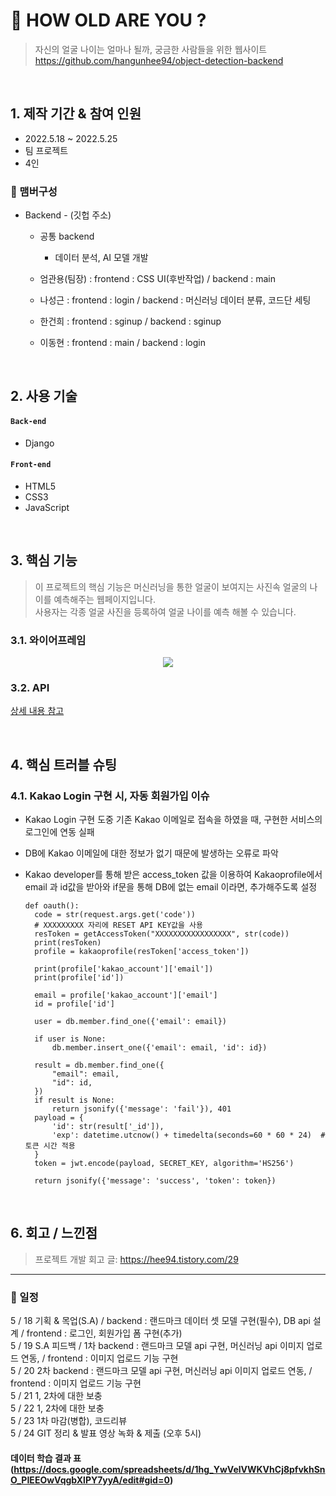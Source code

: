 # :pushpin: HOW OLD ARE YOU ?
>자신의 얼굴 나이는 얼마나 될까, 궁금한 사람들을 위한 웹사이트  
>https://github.com/hangunhee94/object-detection-backend   

</br>

## 1. 제작 기간 & 참여 인원
- 2022.5.18 ~ 2022.5.25  
- 팀 프로젝트
- 4인  

### 🧙 맴버구성
- Backend - (깃헙 주소)
  - 공통 backend
    - 데이터 분석, AI 모델 개발

  - 엄관용(팀장) : frontend : CSS UI(후반작업) / backend : main
  - 나성근 : frontend : login / backend : 머신러닝 데이터 분류, 코드단 세팅
  - 한건희 : frontend : sginup / backend : sginup 
  - 이동현 : frontend : main / backend : login
</br>

## 2. 사용 기술
#### `Back-end`
  - Django

#### `Front-end`
  - HTML5
  - CSS3
  - JavaScript
  
</br>

## 3. 핵심 기능
>이 프로젝트의 핵심 기능은 머신러닝을 통한 얼굴이 보여지는 사진속 얼굴의 나이를 예측해주는 웹페이지입니다.   
>사용자는 각종 얼굴 사진을 등록하여 얼굴 나이를 예측 해볼 수 있습니다.      

### 3.1. 와이어프레임   
<p align='center'>
  <img src="./README/images/wireframe_2.png"/>
</p>


### 3.2. API    
[상세 내용 참고](https://www.notion.so/12-API-6e9db449ac3948b09aea83d5dde330b0)

<br>

## 4. 핵심 트러블 슈팅
### 4.1. Kakao Login 구현 시, 자동 회원가입 이슈

- Kakao Login 구현 도중 기존 Kakao 이메일로 접속을 하였을 때, 구현한 서비스의 로그인에 연동 실패

- DB에 Kakao 이메일에 대한 정보가 없기 때문에 발생하는 오류로 파악

- Kakao developer를 통해 받은 access_token 값을 이용하여 Kakaoprofile에서 email 과 id값을 받아와 
  if문을 통해 DB에 없는 email 이라면, 추가해주도록 설정
  ```
  def oauth():
    code = str(request.args.get('code'))
    # XXXXXXXXX 자리에 RESET API KEY값을 사용
    resToken = getAccessToken("XXXXXXXXXXXXXXXXX", str(code))
    print(resToken)
    profile = kakaoprofile(resToken['access_token'])

    print(profile['kakao_account']['email'])
    print(profile['id'])

    email = profile['kakao_account']['email']
    id = profile['id']

    user = db.member.find_one({'email': email})

    if user is None:
        db.member.insert_one({'email': email, 'id': id})

    result = db.member.find_one({
        "email": email,
        "id": id,
    })
    if result is None:
        return jsonify({'message': 'fail'}), 401
    payload = {
        'id': str(result['_id']),
        'exp': datetime.utcnow() + timedelta(seconds=60 * 60 * 24)  # 토큰 시간 적용
    }
    token = jwt.encode(payload, SECRET_KEY, algorithm='HS256')

    return jsonify({'message': 'success', 'token': token})
  ```
</br>

## 6. 회고 / 느낀점
>프로젝트 개발 회고 글: https://hee94.tistory.com/29 

---


### 📌 일정
5 / 18 기획 & 목업(S.A) / backend : 랜드마크 데이터 셋 모델 구현(필수), DB api 설계 / frontend : 로그인, 회원가입 폼 구현(추가)  
5 / 19 S.A 피드백 / 1차 backend : 랜드마크 모델 api 구현, 머신러닝 api 이미지 업로드 연동,   / frontend : 이미지 업로드 기능 구현  
5 / 20 2차 backend : 랜드마크 모델 api 구현, 머신러닝 api 이미지 업로드 연동,   / frontend : 이미지 업로드 기능 구현  
5 / 21 1, 2차에 대한 보충  
5 / 22 1, 2차에 대한 보충  
5 / 23 1차 마감(병합), 코드리뷰  
5 / 24 GIT 정리 & 발표 영상 녹화 & 제출 (오후 5시)  

#### 데이터 학습 결과 표(https://docs.google.com/spreadsheets/d/1hg_YwVelVWKVhCj8pfvkhSnO_PIEEOwVqgbXlPY7yyA/edit#gid=0)
